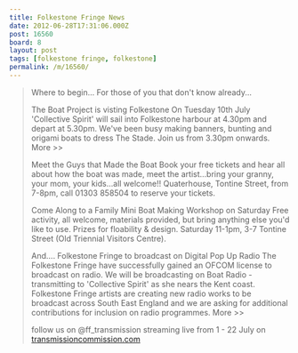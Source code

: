 ```yaml
---
title: Folkestone Fringe News
date: 2012-06-28T17:31:06.000Z
post: 16560
board: 8
layout: post
tags: [folkestone fringe, folkestone]
permalink: /m/16560/
---
```

<blockquote>Where to begin...
For those of you that don't know already...

The Boat Project is visting Folkestone
On Tuesday 10th July 'Collective Spirit' will sail into Folkestone harbour at 4.30pm and depart at 5.30pm. We've been busy making banners, bunting and origami boats to dress The Stade. Join us from 3.30pm onwards. More >> 

Meet the Guys that Made the Boat
Book your free tickets and hear all about how the boat was made, meet the artist...bring your granny, your mom, your kids...all welcome!!
Quaterhouse, Tontine Street, from 7-8pm, call 01303 858504 to reserve your tickets.

Come Along to a Family Mini Boat Making Workshop on Saturday Free activity, all welcome, materials provided, but bring anything else you'd like to use. Prizes for floability & design. Saturday 11-1pm,
3-7 Tontine Street (Old Triennial Visitors Centre).

And.... Folkestone Fringe to broadcast on Digital Pop Up Radio
The Folkestone Fringe have successfully gained an OFCOM license to broadcast on radio. We will be broadcasting on Boat Radio - transmitting to 'Collective Spirit' as she nears the Kent coast. Folkestone Fringe artists are creating new radio works to be broadcast across South East England and we are asking for additional contributions for inclusion on radio programmes. 
More >> 
 
follow us on @ff_transmission 
streaming live from 1 - 22 July on <a href="http://www.transmissioncommission.com">transmissioncommission.com</a></blockquote>
